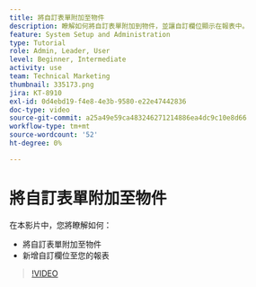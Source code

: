 ```yaml
---
title: 將自訂表單附加至物件
description: 瞭解如何將自訂表單附加到物件，並讓自訂欄位顯示在報表中。
feature: System Setup and Administration
type: Tutorial
role: Admin, Leader, User
level: Beginner, Intermediate
activity: use
team: Technical Marketing
thumbnail: 335173.png
jira: KT-8910
exl-id: 0d4ebd19-f4e8-4e3b-9580-e22e47442836
doc-type: video
source-git-commit: a25a49e59ca483246271214886ea4dc9c10e8d66
workflow-type: tm+mt
source-wordcount: '52'
ht-degree: 0%

---
```


# 將自訂表單附加至物件

在本影片中，您將瞭解如何：

* 將自訂表單附加至物件
* 新增自訂欄位至您的報表

>[!VIDEO](https://video.tv.adobe.com/v/335173/?quality=12&learn=on)
